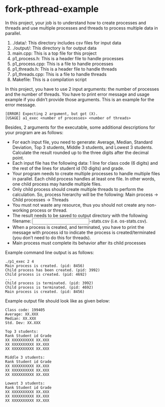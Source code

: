 # fork-pthread-example
In this project, your job is to understand how to create processes and threads and use multiple processes and threads to process multiple data in parallel.

1. ./data/: This directory includes csv files for input data
2. ./output/: This directory is for output data
3. main.cpp: This is a top file for this project
4. p1_process.h: This is a header file to handle processes
5. p1_process.cpp: This is a file to handle processes
6. p1_threads.h: This is a header file to handle threads
7. p1_threads.cpp: This is a file to handle threads
8. Makefile: This is a compilation script

In this project, you have to use 2 input arguments: the number of processes and the number of threads.
You have to print error message and usage example if you didn’t provide those arguments. This is an
example for the error message.
```
[ERROR] Expecting 2 argument, but got (X).
[USAGE] a1_exec <number of processes> <number of threads>
```
Besides, 2 arguments for the executable, some additional descriptions for your program are as follows:

* For each input file, you need to generate: Average, Median, Standard Deviation, Top 3 students,
Middle 3 students, and Lowest 3 students. Calculate the result rounded up to the three digits after
the decimal point.
* Each input file has the following data: 1 line for class code (6 digits) and the rest of the lines for
student id (10 digits) and grade.
* Your program needs to create multiple processes to handle multiple files in parallel. Each child
process handles at least one file. In other words, one child process may handle multiple files.
* Only child process should create multiple threads to perform the calculation. So, process hierarchy
will be the following: Main process -> Child processes -> Threads
* You must not waste any resource, thus you should not create any non-working process or thread.
* The result needs to be saved to output directory with the following filename: <input
filename>-stats.csv (i.e. os-stats.csv).
* When a process is created, and terminated, you have to print the message with process id to indicate
the process is created/terminated (you don’t need to do this for threads).
* Main process must complete its behavior after its child processes


Example command line output is as follows:
```
./p1_exec 2 4
Main process is created. (pid: 8456)
Child process has been created. (pid: 3992)
Child process is created. (pid: 4692)
...
Child process is terminated. (pid: 3992)
Child process is terminated. (pid: 4692)
Main process is created. (pid: 8456)
```

Example output file should look like as given below:
```
Class code: 199405
Average: XX.XXX
Median: XX.XXX
Std. Dev: XX.XXX

Top 3 students:
Rank Student id Grade
XX XXXXXXXXXX XX.XXX
XX XXXXXXXXXX XX.XXX
XX XXXXXXXXXX XX.XXX

Middle 3 students:
Rank Student id Grade
XX XXXXXXXXXX XX.XXX
XX XXXXXXXXXX XX.XXX
XX XXXXXXXXXX XX.XXX

Lowest 3 students:
Rank Student id Grade
XX XXXXXXXXXX XX.XXX
XX XXXXXXXXXX XX.XXX
XX XXXXXXXXXX XX.XXX
```
